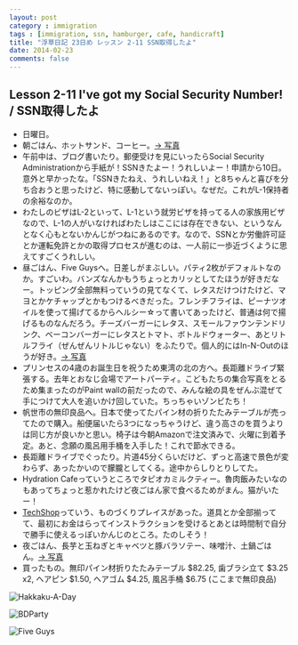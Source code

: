 ```yaml
---
layout: post
category : immigration
tags : [immigration, ssn, hamburger, cafe, handicraft]
title: "浮草日記 23日め レッスン 2-11 SSN取得したよ"
date: 2014-02-23
comments: false
---
```

## Lesson 2-11 I've got my Social Security Number! / SSN取得したよ

* 日曜日。 &nbsp; 
* 朝ごはん、ホットサンド、コーヒー。[-> 写真](http://instagram.com/p/kxIhZ0FDSN/)
* 午前中は、ブログ書いたり。郵便受けを見にいったらSocial Security Administrationから手紙が！SSNきたよー！うれしいよー！申請から10日。意外と早かったな。「SSNきたねえ、うれしいねえ！」と8ちゃんと喜びを分ち合おうと思ったけど、特に感動してないっぽい。なぜだ。これがL-1保持者の余裕なのか。
* わたしのビザはL-2といって、L-1という就労ビザを持ってる人の家族用ビザなので、L-1の人がいなければわたしはここには存在できない、というなんとなく心もとないかんじがつねにあるのです。なので、SSNとか労働許可証とか運転免許とかの取得プロセスが進むのは、一人前に一歩近づくように思えてすごくうれしい。
* 昼ごはん、Five Guysへ。日差しがまぶしい。パティ2枚がデフォルトなのか。すごいわ。バンズなんかもうちょっとカリッとしてたほうが好きだなー。トッピング全部無料っていうの見てなくて、レタスだけつけたけど、マヨとかケチャップとかもつけるべきだった。フレンチフライは、ピーナツオイルを使って揚げてるからヘルシー☆って書いてあったけど、普通は何で揚げるものなんだろう。チーズバーガーにレタス、スモールファウンテンドリンク、ベーコンバーガーにレタスとトマト、ボトルドウォーター、あとリトルフライ（ぜんぜんリトルじゃない）をふたりで。個人的にはIn-N-Outのほうが好き。[-> 写真](http://instagram.com/p/kyKY_GFDdT/)
* プリンセスの4歳のお誕生日を祝うため東湾の北の方へ。長距離ドライブ緊張する。去年とおなじ会場でアートパーティ。こどもたちの集合写真をとるため集まったのがPaint wallの前だったので、みんな絵の具をぜんぶ混ぜて手につけて大人を追いかけ回していた。ちっちゃいゾンビたち！
* 帆世市の無印良品へ。日本で使ってたパイン材の折りたたみテーブルが売ってたので購入。船便届いたら3つになっちゃうけど、違う高さのを買うよりは同じ方が良いかと思い。椅子は今朝Amazonで注文済みで、火曜に到着予定。あと、念願の風呂用手桶を入手した！これで節水できる。
* 長距離ドライブでぐったり。片道45分くらいだけど、ずっと高速で景色が変わらず、あったかいので朦朧としてくる。途中からしりとりしてた。
* Hydration Cafeっていうところでタピオカミルクティー。魯肉飯みたいなのもあってちょっと惹かれたけど夜ごはん家で食べるためがまん。猫がいたー！
* [TechShop](http://techshop.ws/ts_sanjose.html)っていう、ものづくりプレイスがあった。道具とか全部揃ってて、最初にお金はらってインストラクションを受けるとあとは時間制で自分で勝手に使えるっぽいかんじのところ。たのしそう！
* 夜ごはん、長芋と玉ねぎとキャベツと豚バラソテー、味噌汁、土鍋ごはん。[-> 写真](http://instagram.com/p/k0orSNFDWh/)
* 買ったもの。無印パイン材折りたたみテーブル $82.25, 歯ブラシ立て $3.25 x2, ヘアピン $1.50, ヘアゴム $4.25, 風呂手桶 $6.75 (ここまで無印良品)

![Hakkaku-A-Day](https://lh6.googleusercontent.com/-HNgHGrgyHCg/UwwvvS2WajI/AAAAAAAB7Dk/F72JBq2b5EQ/w620-h465-no/P1150750.JPG)

![BDParty](https://lh4.googleusercontent.com/-rYKixJ_5p5s/UwwWBoZ3f0I/AAAAAAAB7Bg/30vfakcq7Ec/w620-h465-no/P1150741.JPG)

![Five Guys](https://lh4.googleusercontent.com/-sLkKprpEjY8/Uw2QqwyNrLI/AAAAAAAB7I4/ULpb833hTKE/w620-h465-no/P1150714.JPG)